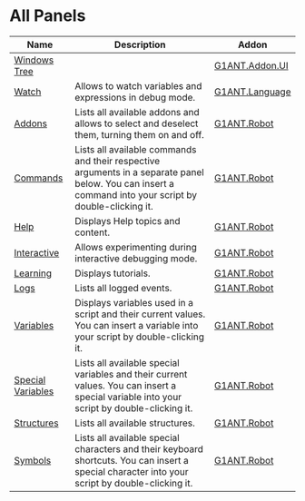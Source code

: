 # All Panels

| Name | Description | Addon |
| ---- | ----------- | ----- |
| [Windows Tree](https://github.com/G1ANT-Robot/G1ANT.Addon.UI/blob/master/G1ANT.Addon.UI/Panels/UIControlsPanel.md) |  | [G1ANT.Addon.UI](https://github.com/G1ANT-Robot/G1ANT.Addon.UI/blob/master/G1ANT.Addon.UI/Addon.md) |
| [Watch](https://github.com/G1ANT-Robot/G1ANT.Language/blob/master/G1ANT.Language/Panels/WatchPanel.md) | Allows to watch variables and expressions in debug mode. | [G1ANT.Language](https://github.com/G1ANT-Robot/G1ANT.Language/blob/master/G1ANT.Language/Addon.md) |
| [Addons](https://github.com/G1ANT-Robot/G1ANT.Robot/blob/master/G1ANT.Robot/Panels/AddonsPanel.md) | Lists all available addons and allows to select and deselect them, turning them on and off. | [G1ANT.Robot](https://github.com/G1ANT-Robot/G1ANT.Robot/blob/master/G1ANT.Robot/Addon.md) |
| [Commands](https://github.com/G1ANT-Robot/G1ANT.Robot/blob/master/G1ANT.Robot/Panels/CommandsPanel.md) | Lists all available commands and their respective arguments in a separate panel below. You can insert a command into your script by double-clicking it. | [G1ANT.Robot](https://github.com/G1ANT-Robot/G1ANT.Robot/blob/master/G1ANT.Robot/Addon.md) |
| [Help](https://github.com/G1ANT-Robot/G1ANT.Robot/blob/master/G1ANT.Robot/Panels/HelpPanel.md) | Displays Help topics and content. | [G1ANT.Robot](https://github.com/G1ANT-Robot/G1ANT.Robot/blob/master/G1ANT.Robot/Addon.md) |
| [Interactive](https://github.com/G1ANT-Robot/G1ANT.Robot/blob/master/G1ANT.Robot/Panels/InteractivePanel.md) | Allows experimenting during interactive debugging mode. | [G1ANT.Robot](https://github.com/G1ANT-Robot/G1ANT.Robot/blob/master/G1ANT.Robot/Addon.md) |
| [Learning](https://github.com/G1ANT-Robot/G1ANT.Robot/blob/master/G1ANT.Robot/Panels/LearningPanel.md) | Displays tutorials. | [G1ANT.Robot](https://github.com/G1ANT-Robot/G1ANT.Robot/blob/master/G1ANT.Robot/Addon.md) |
| [Logs](https://github.com/G1ANT-Robot/G1ANT.Robot/blob/master/G1ANT.Robot/Panels/LogsPanel.md) | Lists all logged events. | [G1ANT.Robot](https://github.com/G1ANT-Robot/G1ANT.Robot/blob/master/G1ANT.Robot/Addon.md) |
| [Variables](https://github.com/G1ANT-Robot/G1ANT.Robot/blob/master/G1ANT.Robot/Panels/ScripterVariablesPanel.md) | Displays variables used in a script and their current values. You can insert a variable into your script by double-clicking it. | [G1ANT.Robot](https://github.com/G1ANT-Robot/G1ANT.Robot/blob/master/G1ANT.Robot/Addon.md) |
| [Special Variables](https://github.com/G1ANT-Robot/G1ANT.Robot/blob/master/G1ANT.Robot/Panels/SpecialVariablesPanel.md) | Lists all available special variables and their current values. You can insert a special variable into your script by double-clicking it. | [G1ANT.Robot](https://github.com/G1ANT-Robot/G1ANT.Robot/blob/master/G1ANT.Robot/Addon.md) |
| [Structures](https://github.com/G1ANT-Robot/G1ANT.Robot/blob/master/G1ANT.Robot/Panels/StructuresPanel.md) | Lists all available structures. | [G1ANT.Robot](https://github.com/G1ANT-Robot/G1ANT.Robot/blob/master/G1ANT.Robot/Addon.md) |
| [Symbols](https://github.com/G1ANT-Robot/G1ANT.Robot/blob/master/G1ANT.Robot/Panels/SymbolsPanel.md) | Lists all available special characters and their keyboard shortcuts. You can insert a special character into your script by double-clicking it. | [G1ANT.Robot](https://github.com/G1ANT-Robot/G1ANT.Robot/blob/master/G1ANT.Robot/Addon.md) |
